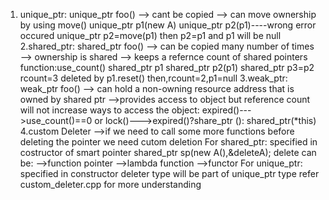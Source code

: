 1. unique_ptr:
    unique_ptr<T> foo() 
    --> cant be copied
    --> can move ownership by using move()
    unique_ptr<A> p1(new A)
    unique_ptr<A> p2(p1)----wrong error occured
    unique_ptr<A> p2=move(p1)
    then p2=p1 and p1 will be null
2.shared_ptr:
    shared_ptr<T> foo()
    --> can be copied many number of times 
    --> ownership is shared
    --> keeps a refernce count of shared pointers
    function:use_count()
    shared_ptr<A> p1
    shared_ptr<A> p2(p1)
    shared_ptr<A> p3=p2
    rcount=3
    deleted by p1.reset()
    then,rcount=2,p1=null
3.weak_ptr:
    weak_ptr<T> foo()
    --> can hold a non-owning resource address that is owned by shared ptr
    -->provides access to object but reference count will not increase
    ways to access the object:
    expired()--->use_count()==0
            or
    lock()--->expired()?share_ptr<T> (): shared_ptr<T>(*this)
4.custom Deleter
    -->if we need to call some more functions before deleting the 
        pointer
    we need cutom deletion
        For shared_ptr:
            specified in costructor of smart pointer
            shared_ptr<A> sp(new A(),&deleteA);
            delete can be:
                -->function pointer 
                -->lambda function
                -->functor
        For unique_ptr:
            specified in constructor
            deleter type will be part of unique_ptr type
     refer custom_deleter.cpp for more understanding
